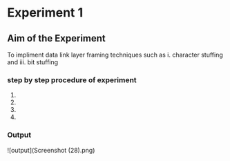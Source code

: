 # Experiment 1

## Aim of the Experiment
To impliment data link layer framing techniques such as
i. character stuffing and iii. bit stuffing

### step by step procedure of experiment
1.
2.
3.
4.

### Output

![output](Screenshot (28).png)
